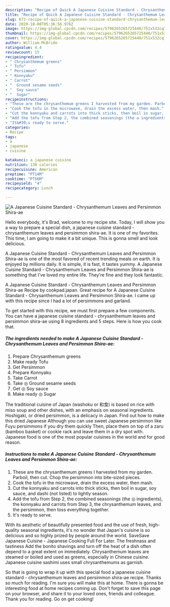 ```yaml
---
description: "Recipe of Quick A Japanese Cuisine Standard - Chrysanthemum Leaves and Persimmon Shira-ae"
title: "Recipe of Quick A Japanese Cuisine Standard - Chrysanthemum Leaves and Persimmon Shira-ae"
slug: 672-recipe-of-quick-a-japanese-cuisine-standard-chrysanthemum-leaves-and-persimmon-shira-ae
date: 2020-10-08T05:36:56.976Z
image: https://img-global.cpcdn.com/recipes/5796265265725440/751x532cq70/a-japanese-cuisine-standard-chrysanthemum-leaves-and-persimmon-shira-ae-recipe-main-photo.jpg
thumbnail: https://img-global.cpcdn.com/recipes/5796265265725440/751x532cq70/a-japanese-cuisine-standard-chrysanthemum-leaves-and-persimmon-shira-ae-recipe-main-photo.jpg
cover: https://img-global.cpcdn.com/recipes/5796265265725440/751x532cq70/a-japanese-cuisine-standard-chrysanthemum-leaves-and-persimmon-shira-ae-recipe-main-photo.jpg
author: William McBride
ratingvalue: 4.4
reviewcount: 15
recipeingredient:
- " Chrysanthemum greens"
- " Tofu"
- " Persimmon"
- " Konnyaku"
- " Carrot"
- "  Ground sesame seeds"
- "  Soy sauce"
- "  Sugar"
recipeinstructions:
- "These are the chrysanthemum greens I harvested from my garden. Parboil, then cut. Chop the persimmon into bite-sized pieces."
- "Cook the tofu in the microwave, drain the excess water, then mash."
- "Cut the konnyaku and carrots into thick sticks, then boil in sugar, soy sauce, and dashi (not listed) to lightly season."
- "Add the tofu from Step 2, the combined seasonings (the ◎ ingredients), the konnyaku and carrots from Step 3, the chrysanthemum leaves, and the persimmon, then toss everything together."
- "It&#39;s ready to serve."
categories:
- Recipe
tags:
- a
- japanese
- cuisine

katakunci: a japanese cuisine 
nutrition: 130 calories
recipecuisine: American
preptime: "PT14M"
cooktime: "PT56M"
recipeyield: "4"
recipecategory: Lunch

---
```



![A Japanese Cuisine Standard - Chrysanthemum Leaves and Persimmon Shira-ae](https://img-global.cpcdn.com/recipes/5796265265725440/751x532cq70/a-japanese-cuisine-standard-chrysanthemum-leaves-and-persimmon-shira-ae-recipe-main-photo.jpg)

Hello everybody, it's Brad, welcome to my recipe site. Today, I will show you a way to prepare a special dish, a japanese cuisine standard - chrysanthemum leaves and persimmon shira-ae. It is one of my favorites. This time, I am going to make it a bit unique. This is gonna smell and look delicious.

A Japanese Cuisine Standard - Chrysanthemum Leaves and Persimmon Shira-ae is one of the most favored of recent trending meals on earth. It is enjoyed by millions daily. It is simple, it is fast, it tastes yummy. A Japanese Cuisine Standard - Chrysanthemum Leaves and Persimmon Shira-ae is something that I've loved my entire life. They're fine and they look fantastic.

A Japanese Cuisine Standard - Chrysanthemum Leaves and Persimmon Shira-ae Recipe by cookpad.japan. Great recipe for A Japanese Cuisine Standard - Chrysanthemum Leaves and Persimmon Shira-ae. I came up with this recipe since I had a lot of persimmons and garland.


To get started with this recipe, we must first prepare a few components. You can have a japanese cuisine standard - chrysanthemum leaves and persimmon shira-ae using 8 ingredients and 5 steps. Here is how you cook that.

<!--inarticleads1-->

##### The ingredients needed to make A Japanese Cuisine Standard - Chrysanthemum Leaves and Persimmon Shira-ae:

1. Prepare  Chrysanthemum greens
1. Make ready  Tofu
1. Get  Persimmon
1. Prepare  Konnyaku
1. Take  Carrot
1. Take  ◎ Ground sesame seeds
1. Get  ◎ Soy sauce
1. Make ready  ◎ Sugar


The traditional cuisine of Japan (washoku or 和食) is based on rice with miso soup and other dishes, with an emphasis on seasonal ingredients. Hoshigaki, or dried persimmon, is a delicacy in Japan. Find out how to make this dried Japanese Although you can use sweet Japanese persimmon like Fuyu persimmons if you dry them quickly Then, place them on top of a zaru (bamboo basket) or cookie rack and leave them in a dry spot with. Japanese food is one of the most popular cuisines in the world and for good reason. 

<!--inarticleads2-->

##### Instructions to make A Japanese Cuisine Standard - Chrysanthemum Leaves and Persimmon Shira-ae:

1. These are the chrysanthemum greens I harvested from my garden. Parboil, then cut. Chop the persimmon into bite-sized pieces.
1. Cook the tofu in the microwave, drain the excess water, then mash.
1. Cut the konnyaku and carrots into thick sticks, then boil in sugar, soy sauce, and dashi (not listed) to lightly season.
1. Add the tofu from Step 2, the combined seasonings (the ◎ ingredients), the konnyaku and carrots from Step 3, the chrysanthemum leaves, and the persimmon, then toss everything together.
1. It&#39;s ready to serve.


With its aesthetic of beautifully presented food and the use of fresh, high-quality seasonal ingredients, it&#39;s no wonder that Japan&#39;s cuisine is so delicious and so highly prized by people around the world. SaveSave Japanese Cuisine - Japanese Cooking Full For Later. The freshnass and tastiness Add the bonito shavings and turn off the heat of a dish often depend to a great extent on immediately. Chrysanthemum leaves are steamed or boiled and used as greens, especially in Chinese cuisine. Japanese cuisine sashimi uses small chrysanthemums as garnish. 

So that is going to wrap it up with this special food a japanese cuisine standard - chrysanthemum leaves and persimmon shira-ae recipe. Thanks so much for reading. I'm sure you will make this at home. There is gonna be interesting food at home recipes coming up. Don't forget to save this page on your browser, and share it to your loved ones, friends and colleague. Thank you for reading. Go on get cooking!
